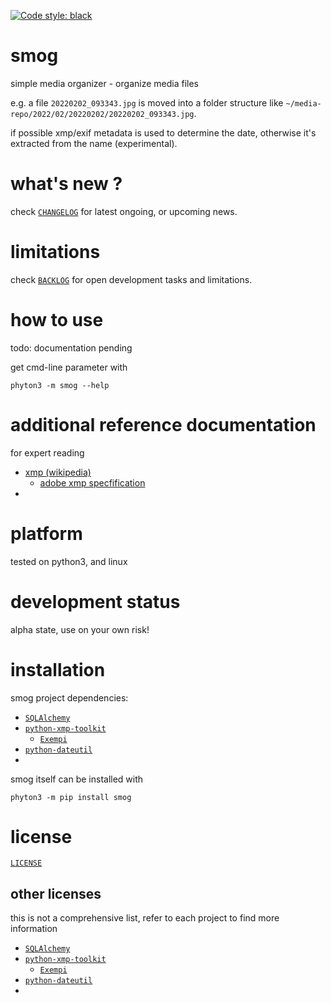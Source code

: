 [![Code style: black](https://img.shields.io/badge/code%20style-black-000000.svg)](https://github.com/psf/black)

# smog 

simple media organizer - organize media files 

e.g. a file `20220202_093343.jpg`
is moved into a folder structure like 
`~/media-repo/2022/02/20220202/20220202_093343.jpg`.

if possible xmp/exif metadata is used to determine the date,
otherwise it's extracted from the name (experimental).


# what's new ?

check
[`CHANGELOG`](https://github.com/kr-g/smog/blob/main/CHANGELOG.md)
for latest ongoing, or upcoming news.


# limitations

check 
[`BACKLOG`](https://github.com/kr-g/smog/blob/main/BACKLOG.md)
for open development tasks and limitations.


# how to use

todo: documentation pending

get cmd-line parameter with

    phyton3 -m smog --help


# additional reference documentation

for expert reading 

- [xmp (wikipedia)](https://en.wikipedia.org/wiki/Extensible_Metadata_Platform)
  - [adobe xmp specfification](https://github.com/adobe/xmp-docs) 
- 


# platform

tested on python3, and linux


# development status

alpha state, use on your own risk!


# installation

smog project dependencies: 

- [`SQLAlchemy`](https://www.sqlalchemy.org/)
- [`python-xmp-toolkit`](https://python-xmp-toolkit.readthedocs.io/en/latest/)  
  - [`Exempi`](https://libopenraw.freedesktop.org/exempi/)
- [`python-dateutil`](https://dateutil.readthedocs.io/en/latest/)
- 


smog itself can be installed with

    phyton3 -m pip install smog
    

# license

[`LICENSE`](https://github.com/kr-g/smog/blob/main/LICENSE.md)


## other licenses

this is not a comprehensive list, 
refer to each project to find more information

- [`SQLAlchemy`](https://github.com/sqlalchemy/sqlalchemy)
- [`python-xmp-toolkit`](https://github.com/python-xmp-toolkit/python-xmp-toolkit)  
  - [`Exempi`](https://github.com/freedesktop/exempi)
- [`python-dateutil`](https://github.com/python-xmp-toolkit/python-xmp-toolkit)
- 
